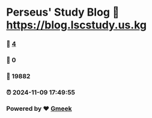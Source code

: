 # Perseus' Study Blog :link: https://blog.lscstudy.us.kg 
### :page_facing_up: [4](https://blog.lscstudy.us.kg/tag.html) 
### :speech_balloon: 0 
### :hibiscus: 19882 
### :alarm_clock: 2024-11-09 17:49:55 
### Powered by :heart: [Gmeek](https://github.com/Meekdai/Gmeek)
